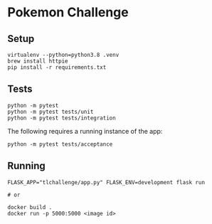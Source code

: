 # Pokemon Challenge

## Setup

```
virtualenv --python=python3.8 .venv
brew install httpie
pip install -r requirements.txt
```

## Tests

```
python -m pytest
python -m pytest tests/unit
python -m pytest tests/integration
```

The following requires a running instance of the app:

```
python -m pytest tests/acceptance
```

## Running

```
FLASK_APP="tlchallenge/app.py" FLASK_ENV=development flask run

# or

docker build .
docker run -p 5000:5000 <image id>
```
